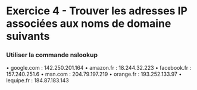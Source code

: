 # Exercice 4 - Trouver les adresses IP associées aux noms de domaine suivants
### Utiliser la commande nslookup

• google.com : 142.250.201.164
• amazon.fr : 18.244.32.223
• facebook.fr : 157.240.251.6
• msn.com : 204.79.197.219
• orange.fr : 193.252.133.97
• lequipe.fr : 184.87.183.143
